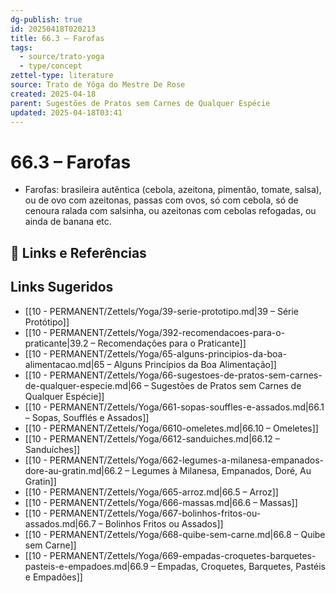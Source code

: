 ```yaml
---
dg-publish: true
id: 20250418T020213
title: 66.3 – Farofas
tags:
  - source/trato-yoga
  - type/concept
zettel-type: literature
source: Trato de Yôga do Mestre De Rose
created: 2025-04-18
parent: Sugestões de Pratos sem Carnes de Qualquer Espécie
updated: 2025-04-18T03:41
---
```


# 66.3 – Farofas

-  Farofas: brasileira autêntica (cebola, azeitona, pimentão, tomate, salsa), ou de ovo com azeitonas, passas com ovos, só com cebola, só de cenoura ralada com salsinha, ou azeitonas com cebolas refogadas, ou ainda de banana etc.

## 🔗 Links e Referências

## Links Sugeridos

- [[10 - PERMANENT/Zettels/Yoga/39-serie-prototipo.md\|39 – Série Protótipo]]
- [[10 - PERMANENT/Zettels/Yoga/392-recomendacoes-para-o-praticante\|39.2 – Recomendações para o Praticante]]
- [[10 - PERMANENT/Zettels/Yoga/65-alguns-principios-da-boa-alimentacao.md\|65 – Alguns Princípios da Boa Alimentação]]
- [[10 - PERMANENT/Zettels/Yoga/66-sugestoes-de-pratos-sem-carnes-de-qualquer-especie.md\|66 – Sugestões de Pratos sem Carnes de Qualquer Espécie]]
- [[10 - PERMANENT/Zettels/Yoga/661-sopas-souffles-e-assados.md\|66.1 – Sopas, Soufflés e Assados]]
- [[10 - PERMANENT/Zettels/Yoga/6610-omeletes.md\|66.10 – Omeletes]]
- [[10 - PERMANENT/Zettels/Yoga/6612-sanduiches.md\|66.12 – Sanduíches]]
- [[10 - PERMANENT/Zettels/Yoga/662-legumes-a-milanesa-empanados-dore-au-gratin.md\|66.2 – Legumes à Milanesa, Empanados, Doré, Au Gratin]]
- [[10 - PERMANENT/Zettels/Yoga/665-arroz.md\|66.5 – Arroz]]
- [[10 - PERMANENT/Zettels/Yoga/666-massas.md\|66.6 – Massas]]
- [[10 - PERMANENT/Zettels/Yoga/667-bolinhos-fritos-ou-assados.md\|66.7 – Bolinhos Fritos ou Assados]]
- [[10 - PERMANENT/Zettels/Yoga/668-quibe-sem-carne.md\|66.8 – Quibe sem Carne]]
- [[10 - PERMANENT/Zettels/Yoga/669-empadas-croquetes-barquetes-pasteis-e-empadoes.md\|66.9 – Empadas, Croquetes, Barquetes, Pastéis e Empadões]]